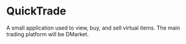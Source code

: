 # QuickTrade
 A small application used to view, buy, and sell virtual items.
 The main trading platform will be DMarket.